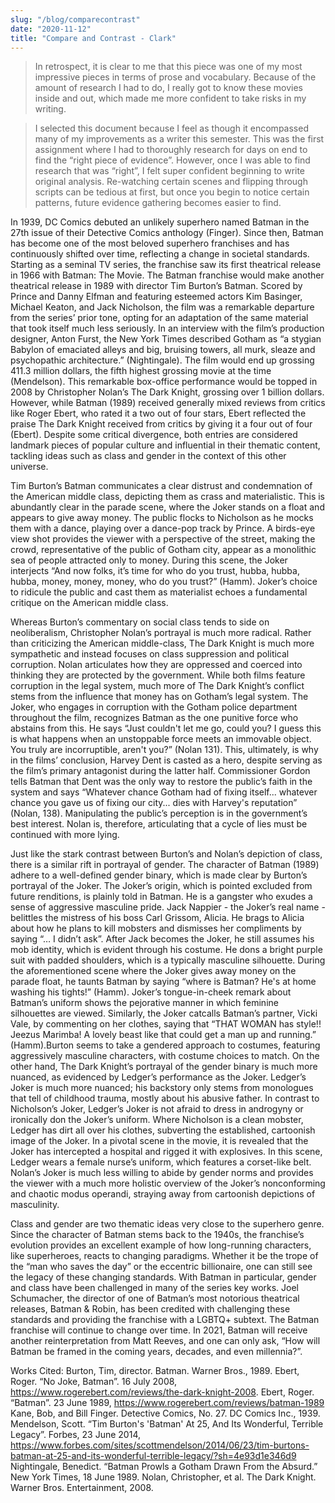 ```yaml
---
slug: "/blog/comparecontrast"
date: "2020-11-12"
title: "Compare and Contrast - Clark"
---
```

> In retrospect, it is clear to me that this piece was one of my most impressive pieces in terms of prose and vocabulary. Because of the amount of research I had to do, I really got to know these movies inside and out, which made me more confident to take risks in my writing. 

> I selected this document because I feel as though it encompassed many of my improvements as a writer this semester. This was the first assignment where I had to thoroughly research for days on end to find the “right piece of evidence”. However, once I was able to find research that was “right”, I felt super confident beginning to write original analysis. Re-watching certain scenes and flipping through scripts can be tedious at first, but once you begin to notice certain patterns, future evidence gathering becomes easier to find. 

In 1939, DC Comics debuted an unlikely superhero named Batman in the 27th issue of their Detective Comics anthology (Finger). Since then, Batman has become one of the most beloved superhero franchises and has continuously shifted over time, reflecting a change in societal standards. Starting as a seminal TV series, the franchise saw its first theatrical release in 1966 with Batman: The Movie. The Batman franchise would make another theatrical release in 1989 with director Tim Burton’s Batman. Scored by Prince and Danny Elfman and featuring esteemed actors Kim Basinger, Michael Keaton, and Jack Nicholson, the film was a remarkable departure from the series’ prior tone, opting for an adaptation of the same material that took itself much less seriously. In an interview with the film’s production designer, Anton Furst, the New York Times described Gotham as “a stygian Babylon of emaciated alleys and big, bruising towers, all murk, sleaze and psychopathic architecture.” (Nightingale). The film would end up grossing 411.3 million dollars, the fifth highest grossing movie at the time (Mendelson). This remarkable box-office performance would be topped in 2008 by Christopher Nolan’s The Dark Knight, grossing over 1 billion dollars. However, while Batman (1989) received generally mixed reviews from critics like Roger Ebert, who rated it a two out of four stars, Ebert reflected the praise The Dark Knight received from critics by giving it a four out of four (Ebert). Despite some critical divergence, both entries are considered landmark pieces of popular culture and influential in their thematic content, tackling ideas such as class and gender in the context of this other universe. 

Tim Burton’s Batman communicates a clear distrust and condemnation of the American middle class, depicting them as crass and materialistic. This is abundantly clear in the parade scene, where the Joker stands on a float and appears to give away money. The public flocks to Nicholson as he mocks them with a dance, playing over a dance-pop track by Prince. A birds-eye view shot provides the viewer with a perspective of the street, making the crowd, representative of the public of Gotham city, appear as a monolithic sea of people attracted only to money. During this scene, the Joker interjects “And now folks, it’s time for who do you trust, hubba, hubba, hubba, money, money, money, who do you trust?” (Hamm). Joker’s choice to ridicule the public and cast them as materialist echoes a fundamental critique on the American middle class. 

Whereas Burton’s commentary on social class tends to side on neoliberalism, Christopher Nolan’s portrayal is much more radical. Rather than criticizing the American middle-class, The Dark Knight is much more sympathetic and instead focuses on class suppression and political corruption. Nolan articulates how they are oppressed and coerced into thinking they are protected by the government. While both films feature corruption in the legal system, much more of The Dark Knight’s conflict stems from the influence that money has on Gotham’s legal system. The Joker, who engages in corruption with the Gotham police department throughout the film, recognizes Batman as the one punitive force who abstains from this. He says “Just couldn't let me go, could you? I guess this is what happens when an unstoppable force meets an immovable object. You truly are incorruptible, aren't you?” (Nolan 131). This, ultimately, is why in the films’ conclusion, Harvey Dent is casted as a hero, despite serving as the film’s primary antagonist during the latter half. Commissioner Gordon tells Batman that Dent was the only way to restore the public’s faith in the system and says “Whatever chance Gotham had of fixing itself... whatever chance you gave us of fixing our city... dies with Harvey's reputation” (Nolan, 138). Manipulating the public’s perception is in the government’s best interest. Nolan is, therefore, articulating that a cycle of lies must be continued with more lying. 

Just like the stark contrast between Burton’s and Nolan’s depiction of class, there is a similar rift in portrayal of gender. The character of Batman (1989) adhere to a well-defined gender binary, which is made clear by Burton’s portrayal of the Joker. The Joker’s origin, which is pointed excluded from future renditions, is plainly told in Batman. He is a gangster who exudes a sense of aggressive masculine pride. Jack Nappier - the Joker’s real name - belittles the mistress of his boss Carl Grissom, Alicia. He brags to Alicia about how he plans to kill mobsters and dismisses her compliments by saying “… I didn’t ask”.  After Jack becomes the Joker, he still assumes his mob identity, which is evident through his costume. He dons a bright purple suit with padded shoulders, which is a typically masculine silhouette. During the aforementioned scene where the Joker gives away money on the parade float, he taunts Batman by saying “where is Batman? He's at home washing his tights!” (Hamm). Joker’s tongue-in-cheek remark about Batman’s uniform shows the pejorative manner in which feminine silhouettes are viewed. Similarly, the Joker catcalls Batman’s partner, Vicki Vale, by commenting on her clothes, saying that “THAT WOMAN has style!!  Jeezus Marimba!  A lovely beast like that could get a man up and running.” (Hamm).Burton seems to take a gendered approach to costumes, featuring aggressively masculine characters, with costume choices to match. 
On the other hand, The Dark Knight’s portrayal of the gender binary is much more nuanced, as evidenced by Ledger’s performance as the Joker. Ledger’s Joker is much more nuanced; his backstory only stems from monologues that tell of childhood trauma, mostly about his abusive father.  In contrast to Nicholson’s Joker, Ledger’s Joker is not afraid to dress in androgyny or ironically don the Joker’s uniform. Where Nicholson is a clean mobster, Ledger has dirt all over his clothes, subverting the established, cartoonish image of the Joker. In a pivotal scene in the movie, it is revealed that the Joker has intercepted a hospital and rigged it with explosives. In this scene, Ledger wears a female nurse’s uniform, which features a corset-like belt. Nolan’s Joker is much less willing to abide by gender norms and provides the viewer with a much more holistic overview of the Joker’s nonconforming and chaotic modus operandi, straying away from cartoonish depictions of masculinity. 

Class and gender are two thematic ideas very close to the superhero genre. Since the character of Batman stems back to the 1940s, the franchise’s evolution provides an excellent example of how long-running characters, like superheroes, reacts to changing paradigms. Whether it be the trope of the “man who saves the day” or the eccentric billionaire, one can still see the legacy of these changing standards. With Batman in particular, gender and class have been challenged in many of the series key works. Joel Schumacher, the director of one of Batman’s most notorious theatrical releases, Batman & Robin, has been credited with challenging these standards and providing the franchise with a LGBTQ+ subtext. The Batman franchise will continue to change over time. In 2021, Batman will receive another reinterpretation from Matt Reeves, and one can only ask, “How will Batman be framed in the coming years, decades, and even millennia?”.

Works Cited:
Burton, Tim, director. Batman. Warner Bros., 1989.
Ebert, Roger. “No Joke, Batman”. 16 July 2008, https://www.rogerebert.com/reviews/the-dark-knight-2008.
Ebert, Roger. “Batman”. 23 June 1989, https://www.rogerebert.com/reviews/batman-1989
Kane, Bob, and Bill Finger. Detective Comics, No. 27. DC Comics Inc., 1939.
Mendelson, Scott. “Tim Burton's 'Batman' At 25, And Its Wonderful, Terrible Legacy”. Forbes, 23 June 2014, https://www.forbes.com/sites/scottmendelson/2014/06/23/tim-burtons-batman-at-25-and-its-wonderful-terrible-legacy/?sh=4e93d1e346d9
Nightingale, Benedict. “Batman Prowls a Gotham Drawn From the Absurd.” New York Times, 18 June 1989. 
Nolan, Christopher, et al. The Dark Knight. Warner Bros. Entertainment, 2008.
